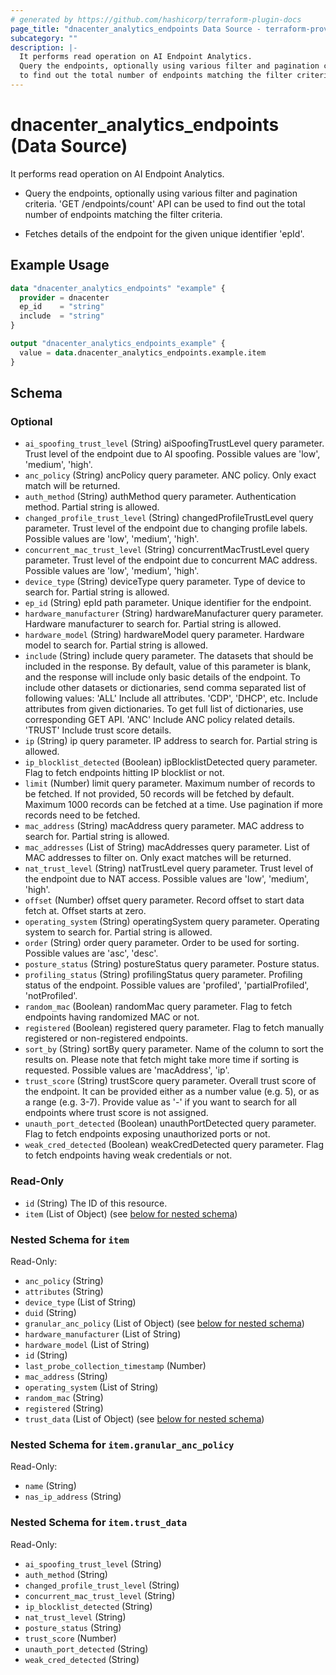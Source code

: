 ```yaml
---
# generated by https://github.com/hashicorp/terraform-plugin-docs
page_title: "dnacenter_analytics_endpoints Data Source - terraform-provider-dnacenter"
subcategory: ""
description: |-
  It performs read operation on AI Endpoint Analytics.
  Query the endpoints, optionally using various filter and pagination criteria. 'GET /endpoints/count' API can be used
  to find out the total number of endpoints matching the filter criteria.Fetches details of the endpoint for the given unique identifier 'epId'.
---
```


# dnacenter_analytics_endpoints (Data Source)

It performs read operation on AI Endpoint Analytics.

- Query the endpoints, optionally using various filter and pagination criteria. 'GET /endpoints/count' API can be used
to find out the total number of endpoints matching the filter criteria.

- Fetches details of the endpoint for the given unique identifier 'epId'.

## Example Usage

```terraform
data "dnacenter_analytics_endpoints" "example" {
  provider = dnacenter
  ep_id    = "string"
  include  = "string"
}

output "dnacenter_analytics_endpoints_example" {
  value = data.dnacenter_analytics_endpoints.example.item
}
```

<!-- schema generated by tfplugindocs -->
## Schema

### Optional

- `ai_spoofing_trust_level` (String) aiSpoofingTrustLevel query parameter. Trust level of the endpoint due to AI spoofing. Possible values are 'low', 'medium', 'high'.
- `anc_policy` (String) ancPolicy query parameter. ANC policy. Only exact match will be returned.
- `auth_method` (String) authMethod query parameter. Authentication method. Partial string is allowed.
- `changed_profile_trust_level` (String) changedProfileTrustLevel query parameter. Trust level of the endpoint due to changing profile labels. Possible values are 'low', 'medium', 'high'.
- `concurrent_mac_trust_level` (String) concurrentMacTrustLevel query parameter. Trust level of the endpoint due to concurrent MAC address. Possible values are 'low', 'medium', 'high'.
- `device_type` (String) deviceType query parameter. Type of device to search for. Partial string is allowed.
- `ep_id` (String) epId path parameter. Unique identifier for the endpoint.
- `hardware_manufacturer` (String) hardwareManufacturer query parameter. Hardware manufacturer to search for. Partial string is allowed.
- `hardware_model` (String) hardwareModel query parameter. Hardware model to search for. Partial string is allowed.
- `include` (String) include query parameter. The datasets that should be included in the response. By default, value of this parameter is blank, and the response will include only basic details of the endpoint. To include other datasets or dictionaries, send comma separated list of following values: 'ALL' Include all attributes. 'CDP', 'DHCP', etc. Include attributes from given dictionaries. To get full list of dictionaries, use corresponding GET API. 'ANC' Include ANC policy related details. 'TRUST' Include trust score details.
- `ip` (String) ip query parameter. IP address to search for. Partial string is allowed.
- `ip_blocklist_detected` (Boolean) ipBlocklistDetected query parameter. Flag to fetch endpoints hitting IP blocklist or not.
- `limit` (Number) limit query parameter. Maximum number of records to be fetched. If not provided, 50 records will be fetched by default. Maximum 1000 records can be fetched at a time. Use pagination if more records need to be fetched.
- `mac_address` (String) macAddress query parameter. MAC address to search for. Partial string is allowed.
- `mac_addresses` (List of String) macAddresses query parameter. List of MAC addresses to filter on. Only exact matches will be returned.
- `nat_trust_level` (String) natTrustLevel query parameter. Trust level of the endpoint due to NAT access. Possible values are 'low', 'medium', 'high'.
- `offset` (Number) offset query parameter. Record offset to start data fetch at. Offset starts at zero.
- `operating_system` (String) operatingSystem query parameter. Operating system to search for. Partial string is allowed.
- `order` (String) order query parameter. Order to be used for sorting. Possible values are 'asc', 'desc'.
- `posture_status` (String) postureStatus query parameter. Posture status.
- `profiling_status` (String) profilingStatus query parameter. Profiling status of the endpoint. Possible values are 'profiled', 'partialProfiled', 'notProfiled'.
- `random_mac` (Boolean) randomMac query parameter. Flag to fetch endpoints having randomized MAC or not.
- `registered` (Boolean) registered query parameter. Flag to fetch manually registered or non-registered endpoints.
- `sort_by` (String) sortBy query parameter. Name of the column to sort the results on. Please note that fetch might take more time if sorting is requested. Possible values are 'macAddress', 'ip'.
- `trust_score` (String) trustScore query parameter. Overall trust score of the endpoint. It can be provided either as a number value (e.g. 5), or as a range (e.g. 3-7). Provide value as '-' if you want to search for all endpoints where trust score is not assigned.
- `unauth_port_detected` (Boolean) unauthPortDetected query parameter. Flag to fetch endpoints exposing unauthorized ports or not.
- `weak_cred_detected` (Boolean) weakCredDetected query parameter. Flag to fetch endpoints having weak credentials or not.

### Read-Only

- `id` (String) The ID of this resource.
- `item` (List of Object) (see [below for nested schema](#nestedatt--item))

<a id="nestedatt--item"></a>
### Nested Schema for `item`

Read-Only:

- `anc_policy` (String)
- `attributes` (String)
- `device_type` (List of String)
- `duid` (String)
- `granular_anc_policy` (List of Object) (see [below for nested schema](#nestedobjatt--item--granular_anc_policy))
- `hardware_manufacturer` (List of String)
- `hardware_model` (List of String)
- `id` (String)
- `last_probe_collection_timestamp` (Number)
- `mac_address` (String)
- `operating_system` (List of String)
- `random_mac` (String)
- `registered` (String)
- `trust_data` (List of Object) (see [below for nested schema](#nestedobjatt--item--trust_data))

<a id="nestedobjatt--item--granular_anc_policy"></a>
### Nested Schema for `item.granular_anc_policy`

Read-Only:

- `name` (String)
- `nas_ip_address` (String)


<a id="nestedobjatt--item--trust_data"></a>
### Nested Schema for `item.trust_data`

Read-Only:

- `ai_spoofing_trust_level` (String)
- `auth_method` (String)
- `changed_profile_trust_level` (String)
- `concurrent_mac_trust_level` (String)
- `ip_blocklist_detected` (String)
- `nat_trust_level` (String)
- `posture_status` (String)
- `trust_score` (Number)
- `unauth_port_detected` (String)
- `weak_cred_detected` (String)
